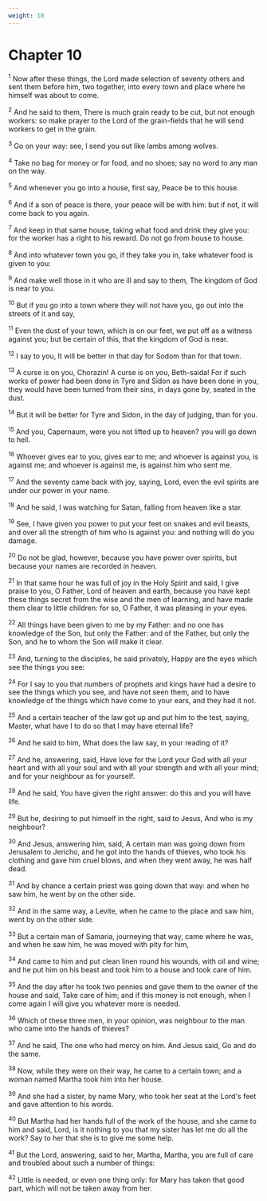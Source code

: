 ```yaml
---
weight: 10
---
```


# Chapter 10

<sup>1</sup> Now after these things, the Lord made selection of seventy others and sent them before him, two together, into every town and place where he himself was about to come. 

<sup>2</sup> And he said to them, There is much grain ready to be cut, but not enough workers: so make prayer to the Lord of the grain-fields that he will send workers to get in the grain. 

<sup>3</sup> Go on your way: see, I send you out like lambs among wolves. 

<sup>4</sup> Take no bag for money or for food, and no shoes; say no word to any man on the way. 

<sup>5</sup> And whenever you go into a house, first say, Peace be to this house. 

<sup>6</sup> And if a son of peace is there, your peace will be with him: but if not, it will come back to you again. 

<sup>7</sup> And keep in that same house, taking what food and drink they give you: for the worker has a right to his reward. Do not go from house to house. 

<sup>8</sup> And into whatever town you go, if they take you in, take whatever food is given to you: 

<sup>9</sup> And make well those in it who are ill and say to them, The kingdom of God is near to you. 

<sup>10</sup> But if you go into a town where they will not have you, go out into the streets of it and say, 

<sup>11</sup> Even the dust of your town, which is on our feet, we put off as a witness against you; but be certain of this, that the kingdom of God is near. 

<sup>12</sup> I say to you, It will be better in that day for Sodom than for that town. 

<sup>13</sup> A curse is on you, Chorazin! A curse is on you, Beth-saida! For if such works of power had been done in Tyre and Sidon as have been done in you, they would have been turned from their sins, in days gone by, seated in the dust. 

<sup>14</sup> But it will be better for Tyre and Sidon, in the day of judging, than for you. 

<sup>15</sup> And you, Capernaum, were you not lifted up to heaven? you will go down to hell. 

<sup>16</sup> Whoever gives ear to you, gives ear to me; and whoever is against you, is against me; and whoever is against me, is against him who sent me. 

<sup>17</sup> And the seventy came back with joy, saying, Lord, even the evil spirits are under our power in your name. 

<sup>18</sup> And he said, I was watching for Satan, falling from heaven like a star. 

<sup>19</sup> See, I have given you power to put your feet on snakes and evil beasts, and over all the strength of him who is against you: and nothing will do you damage. 

<sup>20</sup> Do not be glad, however, because you have power over spirits, but because your names are recorded in heaven. 

<sup>21</sup> In that same hour he was full of joy in the Holy Spirit and said, I give praise to you, O Father, Lord of heaven and earth, because you have kept these things secret from the wise and the men of learning, and have made them clear to little children: for so, O Father, it was pleasing in your eyes. 

<sup>22</sup> All things have been given to me by my Father: and no one has knowledge of the Son, but only the Father: and of the Father, but only the Son, and he to whom the Son will make it clear. 

<sup>23</sup> And, turning to the disciples, he said privately, Happy are the eyes which see the things you see: 

<sup>24</sup> For I say to you that numbers of prophets and kings have had a desire to see the things which you see, and have not seen them, and to have knowledge of the things which have come to your ears, and they had it not. 

<sup>25</sup> And a certain teacher of the law got up and put him to the test, saying, Master, what have I to do so that I may have eternal life? 

<sup>26</sup> And he said to him, What does the law say, in your reading of it? 

<sup>27</sup> And he, answering, said, Have love for the Lord your God with all your heart and with all your soul and with all your strength and with all your mind; and for your neighbour as for yourself. 

<sup>28</sup> And he said, You have given the right answer: do this and you will have life. 

<sup>29</sup> But he, desiring to put himself in the right, said to Jesus, And who is my neighbour? 

<sup>30</sup> And Jesus, answering him, said, A certain man was going down from Jerusalem to Jericho, and he got into the hands of thieves, who took his clothing and gave him cruel blows, and when they went away, he was half dead. 

<sup>31</sup> And by chance a certain priest was going down that way: and when he saw him, he went by on the other side. 

<sup>32</sup> And in the same way, a Levite, when he came to the place and saw him, went by on the other side. 

<sup>33</sup> But a certain man of Samaria, journeying that way, came where he was, and when he saw him, he was moved with pity for him, 

<sup>34</sup> And came to him and put clean linen round his wounds, with oil and wine; and he put him on his beast and took him to a house and took care of him. 

<sup>35</sup> And the day after he took two pennies and gave them to the owner of the house and said, Take care of him; and if this money is not enough, when I come again I will give you whatever more is needed. 

<sup>36</sup> Which of these three men, in your opinion, was neighbour to the man who came into the hands of thieves? 

<sup>37</sup> And he said, The one who had mercy on him. And Jesus said, Go and do the same. 

<sup>38</sup> Now, while they were on their way, he came to a certain town; and a woman named Martha took him into her house. 

<sup>39</sup> And she had a sister, by name Mary, who took her seat at the Lord's feet and gave attention to his words. 

<sup>40</sup> But Martha had her hands full of the work of the house, and she came to him and said, Lord, is it nothing to you that my sister has let me do all the work? Say to her that she is to give me some help. 

<sup>41</sup> But the Lord, answering, said to her, Martha, Martha, you are full of care and troubled about such a number of things: 

<sup>42</sup> Little is needed, or even one thing only: for Mary has taken that good part, which will not be taken away from her. 


